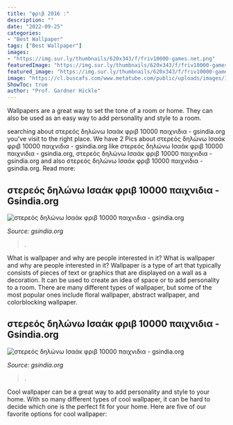 ```yaml
---
title: "φριβ 2016 :"
description: ""
date: "2022-09-25"
categories:
- "Best Wallpaper"
tags: ["Best Wallpaper"]
images:
- "https://img.sur.ly/thumbnails/620x343/f/friv10000-games.net.png"
featuredImage: "https://img.sur.ly/thumbnails/620x343/f/friv10000-games.net.png"
featured_image: "https://img.sur.ly/thumbnails/620x343/f/friv10000-games.net.png"
image: "https://cl.buscafs.com/www.metatube.com/public/uploads/images/1086472_735x390.jpeg"
ShowToc: true
author: "Prof. Gardner Hickle"
---
```



Wallpapers are a great way to set the tone of a room or home. They can also be used as an easy way to add personality and style to a room.

	

		
searching about στερεός δηλώνω Ισαάκ φριβ 10000 παιχνιδια - gsindia.org you've visit to the right place. We have 2 Pics about στερεός δηλώνω Ισαάκ φριβ 10000 παιχνιδια - gsindia.org like στερεός δηλώνω Ισαάκ φριβ 10000 παιχνιδια - gsindia.org, στερεός δηλώνω Ισαάκ φριβ 10000 παιχνιδια - gsindia.org and also στερεός δηλώνω Ισαάκ φριβ 10000 παιχνιδια - gsindia.org. Read more:
		
    
## στερεός δηλώνω Ισαάκ φριβ 10000 παιχνιδια - Gsindia.org

<img loading=lazy src="https://img.sur.ly/thumbnails/620x343/f/friv10000-games.net.png" onerror="this.onerror=null;this.src='https://tse4.mm.bing.net/th?id=OIP.kDIgdT-TxvJP6kszx9L5ZQHaEG&amp;pid=15.1';" alt="στερεός δηλώνω Ισαάκ φριβ 10000 παιχνιδια - gsindia.org">

_Source: gsindia.org_

>. 

	

What is wallpaper and why are people interested in it?
What is wallpaper and why are people interested in it?
Wallpaper is a type of art that typically consists of pieces of text or graphics that are displayed on a wall as a decoration. It can be used to create an idea of space or to add personality to a room. There are many different types of wallpaper, but some of the most popular ones include floral wallpaper, abstract wallpaper, and colorblocking wallpaper.

    
## στερεός δηλώνω Ισαάκ φριβ 10000 παιχνιδια - Gsindia.org

<img loading=lazy src="https://cl.buscafs.com/www.metatube.com/public/uploads/images/1086472_735x390.jpeg" onerror="this.onerror=null;this.src='https://tse3.mm.bing.net/th?id=OIP.0Psk-jgqsaawqwqY4Zx6LgHaD7&amp;pid=15.1';" alt="στερεός δηλώνω Ισαάκ φριβ 10000 παιχνιδια - gsindia.org">

_Source: gsindia.org_

>. 

	

Cool wallpaper can be a great way to add personality and style to your home. With so many different types of cool wallpaper, it can be hard to decide which one is the perfect fit for your home. Here are five of our favorite options for cool wallpaper: 

